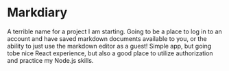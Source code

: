 # Markdiary

A terrible name for a project I am starting. Going to be a place to log in to an account and have saved markdown documents available to you, or the ability to just use the markdown editor as a guest! Simple app, but going tobe nice React experience, but also a good place to utilize authorization and practice my Node.js skills.
